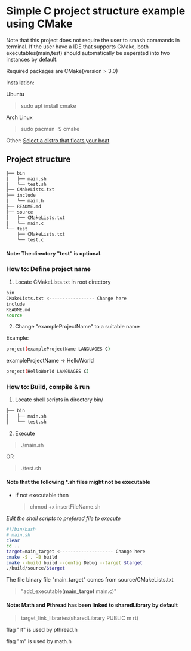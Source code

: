 # Simple C project structure example using CMake

Note that this project does not require the user to smash commands in terminal.
If the user have a IDE that supports CMake, both executables(main,test) should automatically be seperated into two instances by default.

Required packages are CMake(version > 3.0)

Installation:

Ubuntu

> sudo apt install cmake

Arch Linux

> sudo pacman -S cmake

Other: [Select a distro that floats your boat](https://cmake.org/download/)

## Project structure

```bash
├── bin
│   ├── main.sh
│   └── test.sh
├── CMakeLists.txt
├── include
│   └── main.h
├── README.md
├── source
│   ├── CMakeLists.txt
│   └── main.c
└── test
    ├── CMakeLists.txt
    └── test.c
```
#### Note: The directory "test" is optional.

### How to: Define project name
1. Locate CMakeLists.txt in root directory

```bash
bin
CMakeLists.txt <----------------- Change here
include
README.md
source
```
2. Change "exampleProjectName" to a suitable name

Example:

```bash
project(exampleProjectName LANGUAGES C)
```
exampleProjectName -> HelloWorld

```bash
project(HelloWorld LANGUAGES C)
```

### How to: Build, compile & run

1. Locate shell scripts in directory bin/

```bash
├── bin
│   ├── main.sh 
│   └── test.sh

```

2. Execute

> ./main.sh

OR

> ./test.sh


#### Note that the following *.sh files might not be executable

- If not executable then

    > chmod +x insertFileName.sh

*Edit the shell scripts to prefered file to execute*

```bash
#!/bin/bash 
# main.sh
clear
cd ..
target=main_target <-------------------- Change here
cmake -S . -B build
cmake --build build --config Debug --target $target
./build/source/$target
```
The file binary file "main_target" comes from source/CMakeLists.txt

> "add_executable(**main_target** main.c)"

#### Note: Math and Pthread has been linked to sharedLibrary by default

> target_link_libraries(sharedLibrary PUBLIC m rt)

flag "rt" is used by pthread.h

flag "m" is used by math.h
